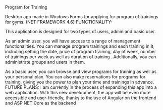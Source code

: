 Program for Training

Desktop app made in Windows Forms for applying for program of trainings for gyms. (NET FRAMEWORK 4.6)
FUNCTIONALITY:

This application is designed for two types of users, admin and basic user.

As an admin user, you will have access to a range of management functionalities. You can manage program trainings and each training in it, including setting the date, price of program training, day of week, number of trainings per week  as well as duration of training . Additionally, you can administrate groups and users in them.

As a basic user, you can browse and view programs for training as well as your personal plan. You can also make reservations for programs for training, giving you the power to plan your time and trainings in advance.
FUTURE PLANS:
I am currently in the process of expanding this app into a web application. With this new development, the app will be even more accessible and user-friendly, thanks to the use of Angular on the frontend and ASP.NET Core as the backend
